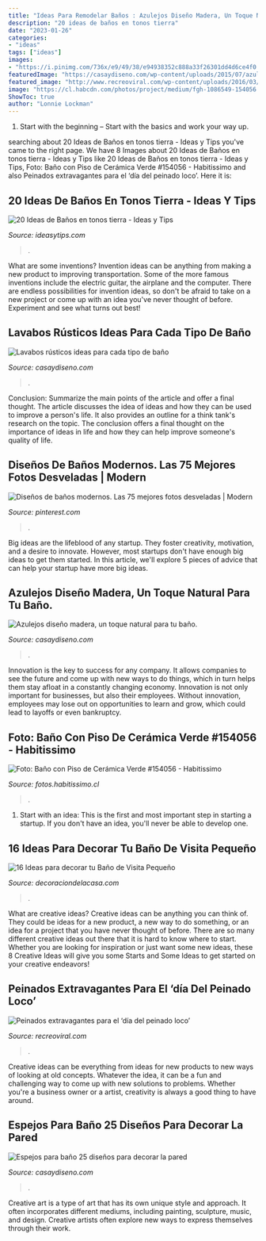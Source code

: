 ```yaml
---
title: "Ideas Para Remodelar Baños : Azulejos Diseño Madera, Un Toque Natural Para Tu Baño."
description: "20 ideas de baños en tonos tierra"
date: "2023-01-26"
categories:
- "ideas"
tags: ["ideas"]
images:
- "https://i.pinimg.com/736x/e9/49/38/e94938352c888a33f26301dd4d6ce4f0.jpg"
featuredImage: "https://casaydiseno.com/wp-content/uploads/2015/07/azulejos-diseño-interior-ducha.jpg"
featured_image: "http://www.recreoviral.com/wp-content/uploads/2016/03/Los-peinados-más-extravagantes-del-día-del-peinado-loco-12.jpg"
image: "https://cl.habcdn.com/photos/project/medium/fgh-1086549-154056.jpg"
ShowToc: true
author: "Lonnie Lockman"
---
```



1. Start with the beginning – Start with the basics and work your way up.

	

		
searching about 20 Ideas de Baños en tonos tierra - Ideas y Tips you've came to the right page. We have 8 Images about 20 Ideas de Baños en tonos tierra - Ideas y Tips like 20 Ideas de Baños en tonos tierra - Ideas y Tips, Foto: Baño con Piso de Cerámica Verde #154056 - Habitissimo and also Peinados extravagantes para el ‘día del peinado loco’. Here it is:
		
    
## 20 Ideas De Baños En Tonos Tierra - Ideas Y Tips

<img loading=lazy src="https://ideasytips.com/wp-content/uploads/2020/10/banos-color-tierra8.jpg" onerror="this.onerror=null;this.src='https://tse2.mm.bing.net/th?id=OIP.nqeIPaalpHRNOPkUifi3_gHaJp&amp;pid=15.1';" alt="20 Ideas de Baños en tonos tierra - Ideas y Tips">

_Source: ideasytips.com_

>. 

	

What are some inventions?
Invention ideas can be anything from making a new product to improving transportation. Some of the more famous inventions include the electric guitar, the airplane and the computer. There are endless possibilities for invention ideas, so don't be afraid to take on a new project or come up with an idea you've never thought of before. Experiment and see what turns out best!

    
## Lavabos Rústicos Ideas Para Cada Tipo De Baño

<img loading=lazy src="https://casaydiseno.com/wp-content/uploads/2016/01/lavabos-rusticos-banos-espejo-interesante1.jpg" onerror="this.onerror=null;this.src='https://tse2.mm.bing.net/th?id=OIP.qR2J4CrOOWCQFzUG_LMXIAHaFj&amp;pid=15.1';" alt="Lavabos rústicos ideas para cada tipo de baño">

_Source: casaydiseno.com_

>. 

	

Conclusion: Summarize the main points of the article and offer a final thought.
The article discusses the idea of ideas and how they can be used to improve a person's life. It also provides an outline for a think tank's research on the topic. The conclusion offers a final thought on the importance of ideas in life and how they can help improve someone's quality of life.

    
## Diseños De Baños Modernos. Las 75 Mejores Fotos Desveladas | Modern

<img loading=lazy src="https://i.pinimg.com/736x/e9/49/38/e94938352c888a33f26301dd4d6ce4f0.jpg" onerror="this.onerror=null;this.src='https://tse3.mm.bing.net/th?id=OIP.M1jk9fdYf9IcECs180O6HgHaLH&amp;pid=15.1';" alt="Diseños de baños modernos. Las 75 mejores fotos desveladas | Modern">

_Source: pinterest.com_

>. 

	

Big ideas are the lifeblood of any startup. They foster creativity, motivation, and a desire to innovate. However, most startups don't have enough big ideas to get them started. In this article, we'll explore 5 pieces of advice that can help your startup have more big ideas.

    
## Azulejos Diseño Madera, Un Toque Natural Para Tu Baño.

<img loading=lazy src="https://casaydiseno.com/wp-content/uploads/2015/07/azulejos-diseño-interior-ducha.jpg" onerror="this.onerror=null;this.src='https://tse4.mm.bing.net/th?id=OIP.HWSD8sn_upgi6Ifw2ENNsAHaLH&amp;pid=15.1';" alt="Azulejos diseño madera, un toque natural para tu baño.">

_Source: casaydiseno.com_

>. 

	

Innovation is the key to success for any company. It allows companies to see the future and come up with new ways to do things, which in turn helps them stay afloat in a constantly changing economy. Innovation is not only important for businesses, but also their employees. Without innovation, employees may lose out on opportunities to learn and grow, which could lead to layoffs or even bankruptcy.

    
## Foto: Baño Con Piso De Cerámica Verde #154056 - Habitissimo

<img loading=lazy src="https://cl.habcdn.com/photos/project/medium/fgh-1086549-154056.jpg" onerror="this.onerror=null;this.src='https://tse4.mm.bing.net/th?id=OIP.XKChee1ht6EoPX2jK6YFZgHaJL&amp;pid=15.1';" alt="Foto: Baño con Piso de Cerámica Verde #154056 - Habitissimo">

_Source: fotos.habitissimo.cl_

>. 

	

1. Start with an idea: This is the first and most important step in starting a startup. If you don't have an idea, you'll never be able to develop one. 

    
## 16 Ideas Para Decorar Tu Baño De Visita Pequeño

<img loading=lazy src="https://i2.wp.com/decoraciondelacasa.com/wp-content/uploads/2014/05/baño-visita-pequeño-13.jpg?resize=500%2C661&amp;ssl=1" onerror="this.onerror=null;this.src='https://tse3.mm.bing.net/th?id=OIP.cimPNjB5EYu1ucJT-grWUwHaJy&amp;pid=15.1';" alt="16 Ideas para decorar tu Baño de Visita Pequeño">

_Source: decoraciondelacasa.com_

>. 

	

What are creative ideas?
Creative ideas can be anything you can think of. They could be ideas for a new product, a new way to do something, or an idea for a project that you have never thought of before. There are so many different creative ideas out there that it is hard to know where to start. Whether you are looking for inspiration or just want some new ideas, these 8 Creative Ideas will give you some Starts and Some Ideas to get started on your creative endeavors!

    
## Peinados Extravagantes Para El ‘día Del Peinado Loco’

<img loading=lazy src="http://www.recreoviral.com/wp-content/uploads/2016/03/Los-peinados-más-extravagantes-del-día-del-peinado-loco-12.jpg" onerror="this.onerror=null;this.src='https://tse3.mm.bing.net/th?id=OIP.cbCQm6bSm7I43FHs0uYYggHaHg&amp;pid=15.1';" alt="Peinados extravagantes para el ‘día del peinado loco’">

_Source: recreoviral.com_

>. 

	

Creative ideas can be everything from ideas for new products to new ways of looking at old concepts. Whatever the idea, it can be a fun and challenging way to come up with new solutions to problems. Whether you're a business owner or a artist, creativity is always a good thing to have around.

    
## Espejos Para Baño 25 Diseños Para Decorar La Pared

<img loading=lazy src="https://casaydiseno.com/wp-content/uploads/2016/01/espejos-para-bano-iluminacion-LED.jpg" onerror="this.onerror=null;this.src='https://tse1.mm.bing.net/th?id=OIP.6omXifYSECVvw5srmkp0BQHaLZ&amp;pid=15.1';" alt="Espejos para baño 25 diseños para decorar la pared">

_Source: casaydiseno.com_

>. 

	

Creative art is a type of art that has its own unique style and approach. It often incorporates different mediums, including painting, sculpture, music, and design. Creative artists often explore new ways to express themselves through their work.


